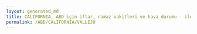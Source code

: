 ```yaml
---
layout: generated_md
title: CALIFORNIA, ABD için iftar, namaz vakitleri ve hava durumu - ilçe/eyalet seç
permalink: /ABD/CALIFORNIA/VALLEJO
---
```


<script type="text/javascript">
  var country = ABD;
  var city = CALIFORNIA;
  var state = VALLEJO;
  var lat = 72;
  var lon = 21;
</script>

